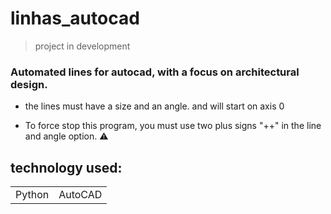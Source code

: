 <h1>linhas_autocad</h1>

> project in development

### Automated lines for autocad, with a focus on architectural design.

+ the lines must have a size and an angle. and will start on axis 0

+ To force stop this program, you must use two plus signs "++" in the line and angle option. ⚠️


<h2>technology used:</h2>
<table>
  <tr>
    <td>Python</td>
    <td>AutoCAD</td>
   </tr>
</table>
